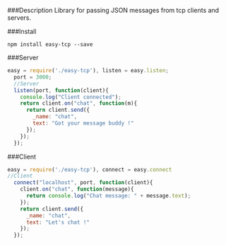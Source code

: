 ###Description
Library for passing JSON messages from tcp clients and servers.

###Install

```
npm install easy-tcp --save

```
###Server
```javascript
easy = require('./easy-tcp'), listen = easy.listen;
  port = 3000;
  //Server
  listen(port, function(client){
    console.log("Client connected");
    return client.on("chat", function(m){
      return client.send({
        _name: "chat",
        text: "Got your message buddy !"
      });
    });
  });
```
###Client
```javascript
easy = require('./easy-tcp'), connect = easy.connect
//Client
  connect("localhost", port, function(client){
    client.on("chat", function(message){
      return console.log("Chat message: " + message.text);
    });
    return client.send({
      _name: "chat",
      text: "Let's chat !"
    });
  });

```







